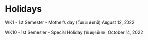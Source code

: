 # Holidays

WK1 - 1st Semester - Mother’s day (วันแม่แห่งชาติ) August 12, 2022

WK10 - 1st Semester - Special Holiday (วันหยุดพิเศษ) October 14, 2022
